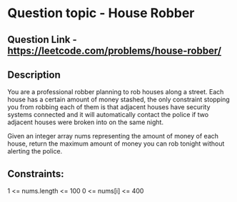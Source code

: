 # Question topic - House Robber


## Question Link - https://leetcode.com/problems/house-robber/

## Description
You are a professional robber planning to rob houses along a street. Each house has a certain amount of money stashed, the only constraint stopping you from robbing each of them is that adjacent houses have security systems connected and it will automatically contact the police if two adjacent houses were broken into on the same night.

Given an integer array nums representing the amount of money of each house, return the maximum amount of money you can rob tonight without alerting the police.

## Constraints:
1 <= nums.length <= 100
0 <= nums[i] <= 400
